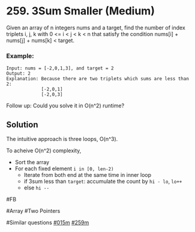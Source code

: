 # 259. 3Sum Smaller (Medium)

Given an array of n integers nums and a target, find the number of index triplets i, j, k with 0 <= i < j < k < n that satisfy the condition nums[i] + nums[j] + nums[k] < target.

### Example:
```
Input: nums = [-2,0,1,3], and target = 2
Output: 2 
Explanation: Because there are two triplets which sums are less than 2:
             [-2,0,1]
             [-2,0,3]
```

Follow up: Could you solve it in O(n^2) runtime?

## Solution
The intuitive approach is three loops, O(n^3).

To acheive O(n^2) complexity,
- Sort the array
- For each fixed element `i in [0, len-2)`
  - Iterate from both end at the same time in inner loop
  - if 3sum less than `target`: accumulate the count by `hi - lo`, `lo++`
  - else `hi --`

#FB

#Array #Two Pointers

#Similar questions [#015m](../p015m/README.md) [#259m](../p259m/README.md)
